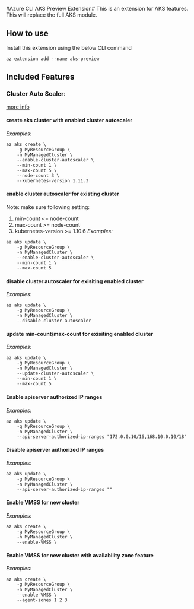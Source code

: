#Azure CLI AKS Preview Extension#
This is an extension for AKS features. This will replace the full AKS module.

## How to use ##
Install this extension using the below CLI command
```
az extension add --name aks-preview
```

## Included Features
### Cluster Auto Scaler:
[more info](https://docs.microsoft.com/en-us/azure/aks/autoscaler)


#### create aks cluster with enabled cluster autoscaler
*Examples:*
```
az aks create \
    -g MyResourceGroup \
    -n MyManagedCluster \
    --enable-cluster-autoscaler \
    --min-count 1 \
    --max-count 5 \
    --node-count 3 \
    --kubernetes-version 1.11.3
```

#### enable cluster autoscaler for existing cluster
Note: make sure following setting:
1. min-count <= node-count
2. max-count >= node-count
3. kubernetes-version >= 1.10.6
*Examples:*
```
az aks update \
    -g MyResourceGroup \
    -n MyManagedCluster \
    --enable-cluster-autoscaler \
    --min-count 1 \
    --max-count 5
```

#### disable cluster autoscaler for exisiting enabled cluster
*Examples:*
```
az aks update \
    -g MyResourceGroup \
    -n MyManagedCluster \
    --disable-cluster-autoscaler
```

#### update min-count/max-count for exisiting enabled cluster
*Examples:*
```
az aks update \
    -g MyResourceGroup \
    -n MyManagedCluster \
    --update-cluster-autoscaler \
    --min-count 1 \
    --max-count 5
```

#### Enable apiserver authorized IP ranges

*Examples:*

```
az aks update \
    -g MyResourceGroup \
    -n MyManagedCluster \
    --api-server-authorized-ip-ranges "172.0.0.10/16,168.10.0.10/18"
```

#### Disable apiserver authorized IP ranges

*Examples:*

```
az aks update \
    -g MyResourceGroup \
    -n MyManagedCluster \
    --api-server-authorized-ip-ranges ""
```

#### Enable VMSS for new cluster
*Examples:*
```
az aks create \
    -g MyResourceGroup \
    -n MyManagedCluster \
    --enable-VMSS \
```

#### Enable VMSS for new cluster with availability zone feature
*Examples:*
```
az aks create \
    -g MyResourceGroup \
    -n MyManagedCluster \
    --enable-VMSS \
    --agent-zones 1 2 3
```
